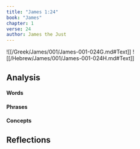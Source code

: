 ```yaml
---
title: "James 1:24"
book: "James"
chapter: 1
verse: 24
author: James the Just
---
```

![[/Greek/James/001/James-001-024G.md#Text]]
![[/Hebrew/James/001/James-001-024H.md#Text]]

## Analysis

#### Words

#### Phrases

#### Concepts

## Reflections
